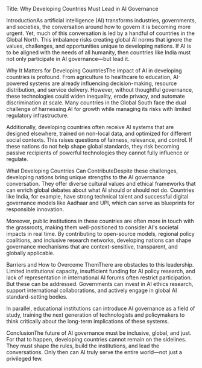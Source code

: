 Title: Why Developing Countries Must Lead in AI Governance

IntroductionAs artificial intelligence (AI) transforms industries, governments, and societies, the conversation around how to govern it is becoming more urgent. Yet, much of this conversation is led by a handful of countries in the Global North. This imbalance risks creating global AI norms that ignore the values, challenges, and opportunities unique to developing nations. If AI is to be aligned with the needs of all humanity, then countries like India must not only participate in AI governance—but lead it.

Why It Matters for Developing CountriesThe impact of AI in developing countries is profound. From agriculture to healthcare to education, AI-powered systems are already influencing decision-making, resource distribution, and service delivery. However, without thoughtful governance, these technologies could widen inequality, erode privacy, and automate discrimination at scale. Many countries in the Global South face the dual challenge of harnessing AI for growth while managing its risks with limited regulatory infrastructure.

Additionally, developing countries often receive AI systems that are designed elsewhere, trained on non-local data, and optimized for different social contexts. This raises questions of fairness, relevance, and control. If these nations do not help shape global standards, they risk becoming passive recipients of powerful technologies they cannot fully influence or regulate.

What Developing Countries Can ContributeDespite these challenges, developing nations bring unique strengths to the AI governance conversation. They offer diverse cultural values and ethical frameworks that can enrich global debates about what AI should or should not do. Countries like India, for example, have strong technical talent and successful digital governance models like Aadhaar and UPI, which can serve as blueprints for responsible innovation.

Moreover, public institutions in these countries are often more in touch with the grassroots, making them well-positioned to consider AI's societal impacts in real time. By contributing to open-source models, regional policy coalitions, and inclusive research networks, developing nations can shape governance mechanisms that are context-sensitive, transparent, and globally applicable.

Barriers and How to Overcome ThemThere are obstacles to this leadership. Limited institutional capacity, insufficient funding for AI policy research, and lack of representation in international AI forums often restrict participation. But these can be addressed. Governments can invest in AI ethics research, support international collaborations, and actively engage in global AI standard-setting bodies.

In parallel, educational institutions can introduce AI governance as a field of study, training the next generation of technologists and policymakers to think critically about the long-term implications of these systems.

ConclusionThe future of AI governance must be inclusive, global, and just. For that to happen, developing countries cannot remain on the sidelines. They must shape the rules, build the institutions, and lead the conversations. Only then can AI truly serve the entire world—not just a privileged few.
